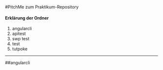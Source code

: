 #PitchMe zum Praktikum-Repository
#### Erklärung der Ordner

1. angularcli
2. apitest
3. swp test
4. test
5. tutpoke

---
##angularcli
